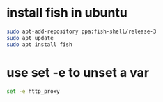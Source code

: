 # install fish in ubuntu
```sh
sudo apt-add-repository ppa:fish-shell/release-3
sudo apt update
sudo apt install fish
```

# use set -e to unset a var
```sh
set -e http_proxy
```